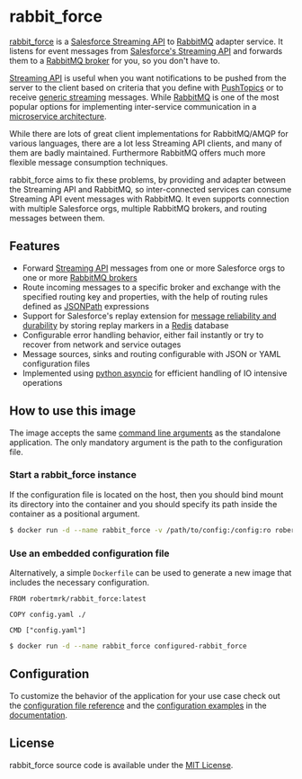 # rabbit_force

[rabbit_force](https://github.com/robertmrk/rabbit_force) is a [Salesforce Streaming API](https://developer.salesforce.com/docs/atlas.en-us.api_streaming.meta/api_streaming/intro_stream.htm) to [RabbitMQ](http://www.rabbitmq.com/)
adapter service. It listens for event messages from
[Salesforce's Streaming API](https://developer.salesforce.com/docs/atlas.en-us.api_streaming.meta/api_streaming/intro_stream.htm) and forwards them to a
[RabbitMQ broker](http://www.rabbitmq.com/) for you, so you don't have to.

[Streaming API](https://developer.salesforce.com/docs/atlas.en-us.api_streaming.meta/api_streaming/intro_stream.htm) is useful when you want notifications to be pushed from
the server to the client based on criteria that you define with
[PushTopics](https://developer.salesforce.com/docs/atlas.en-us.api_streaming.meta/api_streaming/working_with_pushtopics.htm) or to receive
[generic streaming](https://developer.salesforce.com/docs/atlas.en-us.api_streaming.meta/api_streaming/generic_streaming_intro.htm#generic_streaming_intro) messages. While
[RabbitMQ](http://www.rabbitmq.com/) is one of the most popular options for implementing
inter-service communication in a [microservice architecture](http://microservices.io/patterns/communication-style/messaging.html).

While there are lots of great client implementations for RabbitMQ/AMQP for
various languages, there are a lot less Streaming API clients, and many of them
are badly maintained. Furthermore RabbitMQ offers much more flexible message
consumption techniques.

rabbit_force aims to fix these problems, by providing and adapter between the
Streaming API and RabbitMQ, so inter-connected services can consume Streaming
API event messages with RabbitMQ. It even supports connection with multiple
Salesforce orgs, multiple RabbitMQ brokers, and routing messages between them.

## Features

- Forward [Streaming API](https://developer.salesforce.com/docs/atlas.en-us.api_streaming.meta/api_streaming/intro_stream.htm) messages from one or more Salesforce orgs to
  one or more [RabbitMQ brokers](http://www.rabbitmq.com/)
- Route incoming messages to a specific broker and exchange with the
  specified routing key and properties, with the help of routing rules defined
  as [JSONPath](http://goessner.net/articles/JsonPath/) expressions
- Support for Salesforce's replay extension for [message reliability and
  durability](https://developer.salesforce.com/docs/atlas.en-us.api_streaming.meta/api_streaming/using_streaming_api_durability.htm) by storing replay markers in a [Redis](https://redis.io/)
  database
- Configurable error handling behavior, either fail instantly or try to recover
  from network and service outages
- Message sources, sinks and routing configurable with JSON or YAML
  configuration files
- Implemented using [python asyncio](https://docs.python.org/3/library/asyncio.html) for efficient handling of IO intensive operations

## How to use this image
The image accepts the same [command line arguments](https://rabbit-force.readthedocs.io/en/latest/command_line.html#usage) as the standalone application. The only mandatory argument is the path to the configuration file. 

### Start a rabbit_force instance

If the configuration file is located on the host, then you should bind mount its directory into the container and you should specify its path inside the container as a positional argument.
```bash
$ docker run -d --name rabbit_force -v /path/to/config:/config:ro robertmrk/rabbit_force:latest /config/config.yaml
```

### Use an embedded configuration file

Alternatively, a simple `Dockerfile` can be used to generate a new image that includes the necessary configuration.
```
FROM robertmrk/rabbit_force:latest

COPY config.yaml ./

CMD ["config.yaml"]
```

```bash
$ docker run -d --name rabbit_force configured-rabbit_force
```

## Configuration

To customize the behavior of the application for your use case check out the [configuration file reference](https://rabbit-force.readthedocs.io/en/latest/configuration.html) and the [configuration examples](https://rabbit-force.readthedocs.io/en/latest/examples.html) in the [documentation](https://rabbit-force.readthedocs.io/en/latest/index.html).

## License

rabbit_force source code is available under the [MIT License](https://opensource.org/licenses/MIT).